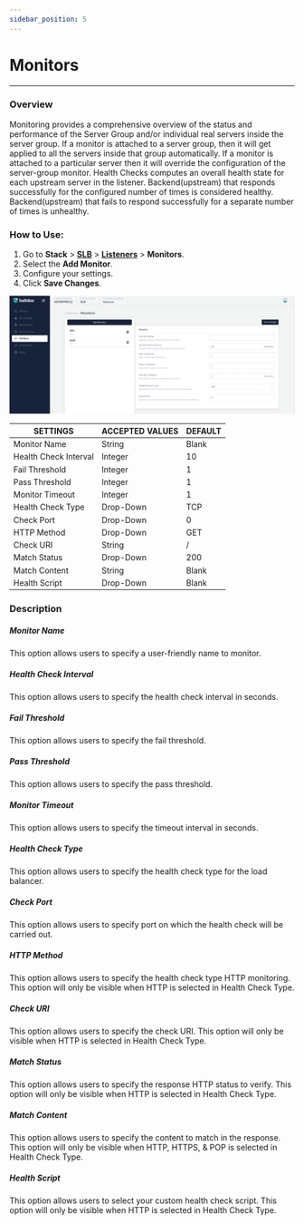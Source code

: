 ```yaml
---
sidebar_position: 5
---
```


# Monitors

---
### Overview
Monitoring provides a comprehensive overview of the status and performance of the Server Group  and/or individual real servers inside the server group. If a monitor is attached to a server group, then it will get applied to all the servers inside that group automatically. If a monitor is attached to a particular server then it will override the configuration of the server-group monitor. Health Checks computes an overall health state for each upstream server in the listener. Backend(upstream) that responds successfully for the configured number of times is considered healthy. Backend(upstream) that fails to respond successfully for a separate number of times is unhealthy.

### How to Use:

1. Go to **Stack** > [**SLB**](/adc/docs)  > [**Listeners**](../listeners/) > **Monitors**.
2. Select the **Add Monitor**.
3. Configure your settings. 
4. Click **Save Changes**.

![monitor1](/img/adc/v2/monitor.png)

| SETTINGS              | ACCEPTED VALUES | DEFAULT |
|-----------------------|-----------------|---------|
| Monitor Name          | String          | Blank   |
| Health Check Interval | Integer         | 10      |
| Fail Threshold        | Integer         | 1       |
| Pass Threshold        | Integer         | 1       |
| Monitor Timeout       | Integer         | 1       |
| Health Check Type     | Drop-Down       | TCP     |
| Check Port     | Drop-Down       | 0     |
| HTTP Method     | Drop-Down       | GET     |
| Check URI     | String       | /     |
| Match Status     | Drop-Down       | 200     |
| Match Content     | String       | Blank     |
| Health Script     | Drop-Down       | Blank     |

### Description

##### **Monitor Name**

This option allows users to specify a user-friendly name to monitor.

##### **Health Check Interval**

This option allows users to specify the health check interval in seconds.

##### **Fail Threshold**

This option allows users to specify the fail threshold.

##### **Pass Threshold**

This option allows users to specify the pass threshold.

##### **Monitor Timeout**

This option allows users to specify the timeout interval in seconds.

##### **Health Check Type**

This option allows users to specify the health check type for the load balancer.

##### **Check Port**

This option allows users to specify port on which the health check will be carried out. 

##### **HTTP Method**
This option allows users to specify the health check type HTTP monitoring. This option will only be visible when HTTP is selected in Health Check Type.

##### **Check URI**

This option allows users to specify the check URI. This option will only be visible when HTTP is selected in Health Check Type.

##### **Match Status**

This option allows users to specify the response HTTP status to verify. This option will only be visible when HTTP is selected in Health Check Type.

##### **Match Content**

This option allows users to specify the content to match in the response. This option will only be visible when HTTP, HTTPS, & POP is selected in Health Check Type.

##### **Health Script**

This option allows users to select your custom health check script. This option will only be visible when HTTP is selected in Health Check Type.

